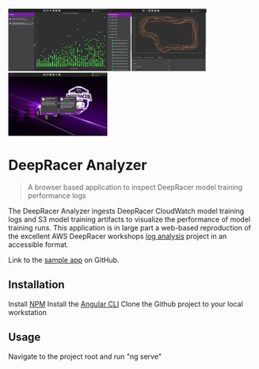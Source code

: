 <img src="./src/assets/images/sample/sample_reports.png" width="200"><img src="./src/assets/images/sample/sample_track_visualizer.png" width="200"><img src="./src/assets/images/sample/data_export.png" width="200">

# DeepRacer Analyzer
> A browser based application to inspect DeepRacer model training performance logs

The DeepRacer Analyzer ingests DeepRacer CloudWatch model training logs and S3 model training artifacts to visualize the performance of model training runs. 
This application is in large part a web-based reproduction of the excellent AWS DeepRacer workshops [log analysis](https://github.com/aws-samples/aws-deepracer-workshops/tree/master/log-analysis) project
in an accessible format.

Link to the [sample app](https://soblenes32.github.io/deep-racer-analyzer/) on GitHub.

## Installation

Install [NPM](https://nodejs.org/en/)
Install the [Angular CLI](https://cli.angular.io/)
Clone the Github project to your local workstation

## Usage

Navigate to the project root and run "ng serve"